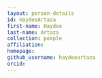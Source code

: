 ```yaml
---
layout: person-details
id: HaydeeArtaza
first-name: Haydee
last-name: Artaza
collection: people
affiliation:
homepage:
github_username: haydeeartaza
orcid:
---
```

